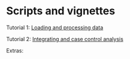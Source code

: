 # Scripts and vignettes

Tutorial 1: [Loading and processing data](pbmc_tutorial.html) 

Tutorial 2: [Integrating and case control analysis](integration_tutorial.html)

Extras: 
